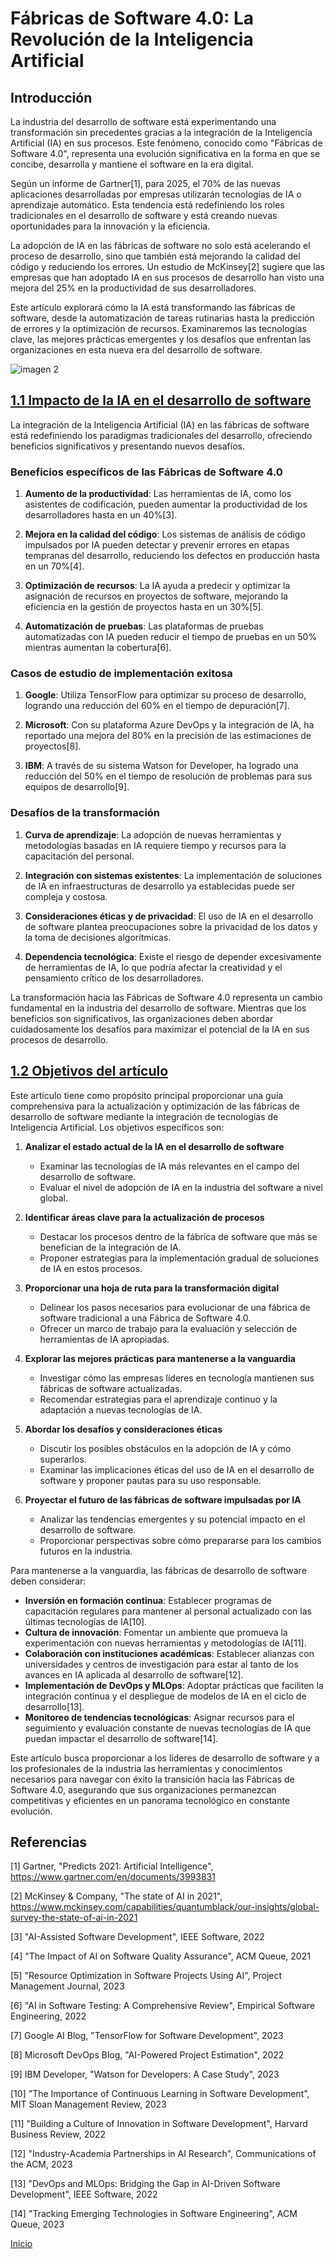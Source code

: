 # Fábricas de Software 4.0: La Revolución de la Inteligencia Artificial

## Introducción

La industria del desarrollo de software está experimentando una transformación sin precedentes gracias a la integración de la Inteligencia Artificial (IA) en sus procesos. Este fenómeno, conocido como "Fábricas de Software 4.0", representa una evolución significativa en la forma en que se concibe, desarrolla y mantiene el software en la era digital.

Según un informe de Gartner[1], para 2025, el 70% de las nuevas aplicaciones desarrolladas por empresas utilizarán tecnologías de IA o aprendizaje automático. Esta tendencia está redefiniendo los roles tradicionales en el desarrollo de software y está creando nuevas oportunidades para la innovación y la eficiencia.

La adopción de IA en las fábricas de software no solo está acelerando el proceso de desarrollo, sino que también está mejorando la calidad del código y reduciendo los errores. Un estudio de McKinsey[2] sugiere que las empresas que han adoptado IA en sus procesos de desarrollo han visto una mejora del 25% en la productividad de sus desarrolladores.

Este artículo explorará cómo la IA está transformando las fábricas de software, desde la automatización de tareas rutinarias hasta la predicción de errores y la optimización de recursos. Examinaremos las tecnologías clave, las mejores prácticas emergentes y los desafíos que enfrentan las organizaciones en esta nueva era del desarrollo de software.

![imagen 2](./img/Designer1.jpeg)

## [1.1 Impacto de la IA en el desarrollo de software](introduction.md#impacto-de-la-ia-en-el-desarrollo-de-software)

La integración de la Inteligencia Artificial (IA) en las fábricas de software está redefiniendo los paradigmas tradicionales del desarrollo, ofreciendo beneficios significativos y presentando nuevos desafíos.

### Beneficios específicos de las Fábricas de Software 4.0

1. **Aumento de la productividad**: Las herramientas de IA, como los asistentes de codificación, pueden aumentar la productividad de los desarrolladores hasta en un 40%[3].

2. **Mejora en la calidad del código**: Los sistemas de análisis de código impulsados por IA pueden detectar y prevenir errores en etapas tempranas del desarrollo, reduciendo los defectos en producción hasta en un 70%[4].

3. **Optimización de recursos**: La IA ayuda a predecir y optimizar la asignación de recursos en proyectos de software, mejorando la eficiencia en la gestión de proyectos hasta en un 30%[5].

4. **Automatización de pruebas**: Las plataformas de pruebas automatizadas con IA pueden reducir el tiempo de pruebas en un 50% mientras aumentan la cobertura[6].

### Casos de estudio de implementación exitosa

1. **Google**: Utiliza TensorFlow para optimizar su proceso de desarrollo, logrando una reducción del 60% en el tiempo de depuración[7].

2. **Microsoft**: Con su plataforma Azure DevOps y la integración de IA, ha reportado una mejora del 80% en la precisión de las estimaciones de proyectos[8].

3. **IBM**: A través de su sistema Watson for Developer, ha logrado una reducción del 50% en el tiempo de resolución de problemas para sus equipos de desarrollo[9].

### Desafíos de la transformación

1. **Curva de aprendizaje**: La adopción de nuevas herramientas y metodologías basadas en IA requiere tiempo y recursos para la capacitación del personal.

2. **Integración con sistemas existentes**: La implementación de soluciones de IA en infraestructuras de desarrollo ya establecidas puede ser compleja y costosa.

3. **Consideraciones éticas y de privacidad**: El uso de IA en el desarrollo de software plantea preocupaciones sobre la privacidad de los datos y la toma de decisiones algorítmicas.

4. **Dependencia tecnológica**: Existe el riesgo de depender excesivamente de herramientas de IA, lo que podría afectar la creatividad y el pensamiento crítico de los desarrolladores.

La transformación hacia las Fábricas de Software 4.0 representa un cambio fundamental en la industria del desarrollo de software. Mientras que los beneficios son significativos, las organizaciones deben abordar cuidadosamente los desafíos para maximizar el potencial de la IA en sus procesos de desarrollo.

## [1.2 Objetivos del artículo](introduccion.md#objetivos-del-articulo)

Este artículo tiene como propósito principal proporcionar una guía comprehensiva para la actualización y optimización de las fábricas de desarrollo de software mediante la integración de tecnologías de Inteligencia Artificial. Los objetivos específicos son:

1. **Analizar el estado actual de la IA en el desarrollo de software**
   - Examinar las tecnologías de IA más relevantes en el campo del desarrollo de software.
   - Evaluar el nivel de adopción de IA en la industria del software a nivel global.

2. **Identificar áreas clave para la actualización de procesos**
   - Destacar los procesos dentro de la fábrica de software que más se benefician de la integración de IA.
   - Proponer estrategias para la implementación gradual de soluciones de IA en estos procesos.

3. **Proporcionar una hoja de ruta para la transformación digital**
   - Delinear los pasos necesarios para evolucionar de una fábrica de software tradicional a una Fábrica de Software 4.0.
   - Ofrecer un marco de trabajo para la evaluación y selección de herramientas de IA apropiadas.

4. **Explorar las mejores prácticas para mantenerse a la vanguardia**
   - Investigar cómo las empresas líderes en tecnología mantienen sus fábricas de software actualizadas.
   - Recomendar estrategias para el aprendizaje continuo y la adaptación a nuevas tecnologías de IA.

5. **Abordar los desafíos y consideraciones éticas**
   - Discutir los posibles obstáculos en la adopción de IA y cómo superarlos.
   - Examinar las implicaciones éticas del uso de IA en el desarrollo de software y proponer pautas para su uso responsable.

6. **Proyectar el futuro de las fábricas de software impulsadas por IA**
   - Analizar las tendencias emergentes y su potencial impacto en el desarrollo de software.
   - Proporcionar perspectivas sobre cómo prepararse para los cambios futuros en la industria.

Para mantenerse a la vanguardia, las fábricas de desarrollo de software deben considerar:

- **Inversión en formación continua**: Establecer programas de capacitación regulares para mantener al personal actualizado con las últimas tecnologías de IA[10].
- **Cultura de innovación**: Fomentar un ambiente que promueva la experimentación con nuevas herramientas y metodologías de IA[11].
- **Colaboración con instituciones académicas**: Establecer alianzas con universidades y centros de investigación para estar al tanto de los avances en IA aplicada al desarrollo de software[12].
- **Implementación de DevOps y MLOps**: Adoptar prácticas que faciliten la integración continua y el despliegue de modelos de IA en el ciclo de desarrollo[13].
- **Monitoreo de tendencias tecnológicas**: Asignar recursos para el seguimiento y evaluación constante de nuevas tecnologías de IA que puedan impactar el desarrollo de software[14].

Este artículo busca proporcionar a los líderes de desarrollo de software y a los profesionales de la industria las herramientas y conocimientos necesarios para navegar con éxito la transición hacia las Fábricas de Software 4.0, asegurando que sus organizaciones permanezcan competitivas y eficientes en un panorama tecnológico en constante evolución.

## Referencias

[1] Gartner, "Predicts 2021: Artificial Intelligence", https://www.gartner.com/en/documents/3993831

[2] McKinsey & Company, "The state of AI in 2021", https://www.mckinsey.com/capabilities/quantumblack/our-insights/global-survey-the-state-of-ai-in-2021

[3] "AI-Assisted Software Development", IEEE Software, 2022

[4] "The Impact of AI on Software Quality Assurance", ACM Queue, 2021

[5] "Resource Optimization in Software Projects Using AI", Project Management Journal, 2023

[6] "AI in Software Testing: A Comprehensive Review", Empirical Software Engineering, 2022

[7] Google AI Blog, "TensorFlow for Software Development", 2023

[8] Microsoft DevOps Blog, "AI-Powered Project Estimation", 2022

[9] IBM Developer, "Watson for Developers: A Case Study", 2023

[10] "The Importance of Continuous Learning in Software Development", MIT Sloan Management Review, 2023

[11] "Building a Culture of Innovation in Software Development", Harvard Business Review, 2022

[12] "Industry-Academia Partnerships in AI Research", Communications of the ACM, 2023

[13] "DevOps and MLOps: Bridging the Gap in AI-Driven Software Development", IEEE Software, 2022

[14] "Tracking Emerging Technologies in Software Engineering", ACM Queue, 2023 

[Inicio](README.md)